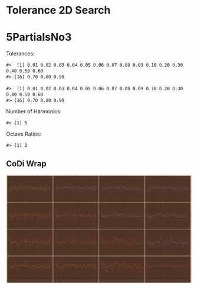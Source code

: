 Tolerance 2D Search
================

# 5PartialsNo3

Tolerances:

    #>  [1] 0.01 0.02 0.03 0.04 0.05 0.06 0.07 0.08 0.09 0.10 0.20 0.30 0.40 0.50 0.60
    #> [16] 0.70 0.80 0.90

    #>  [1] 0.01 0.02 0.03 0.04 0.05 0.06 0.07 0.08 0.09 0.10 0.20 0.30 0.40 0.50 0.60
    #> [16] 0.70 0.80 0.90

Number of Harmonics:

    #> [1] 5

Octave Ratios:

    #> [1] 2

## CoDi Wrap

![](../figures/tolerance_2D_search/unnamed-chunk-14-1.png)<!-- -->
